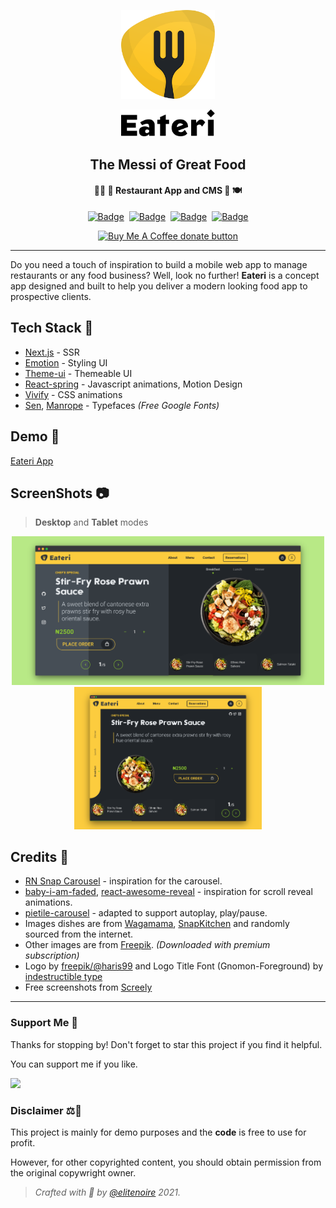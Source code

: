 <p align="center">
    <a href="#">
    <img src="ui/public/inlineSvg/logo.svg" alt="Eateri Logo" width="150"/>
    </a>
</p>
<p align="center">
    <a href="#">
    <img src="ui/public/inlineSvg/logo-tt.svg" alt="Eateri" width="150"/>
    </a>
</p>
<h2 align="center" >The Messi of Great Food</h2>
<h4 align="center">
👩‍🍳 🥘 Restaurant App and CMS 🍷 🍽
</h4>

<div align="center">

[![Badge][strapibadge]](https://strapi.io/)&nbsp;&nbsp;[![Badge][lovebadge]](https://img.shields.io)&nbsp;&nbsp;[![Badge][gqlbadge]](https://graphql.org/)&nbsp;&nbsp;[![Badge][nextjsbadge]](https://nextjs.org)

  <a href="https://www.buymeacoffee.com/elitenoire" title="Support Me">
    <img alt="Buy Me A Coffee donate button" src="https://img.shields.io/badge/-Buy_me_a_coffee-ffdd00?style=for-the-badge&logo=Buy%20Me%20A%20Coffee&logoColor=black">
  </a>
</div>

---

Do you need a touch of inspiration to build a mobile web app to manage restaurants or any food business? Well, look no further! **Eateri** is a concept app designed and built to help you deliver a modern looking food app to prospective clients.

## Tech Stack 🧰

-   [Next.js](https://github.com/zeit/next.js) - SSR
-   [Emotion](https://github.com/emotion-js/emotion) - Styling UI
-   [Theme-ui](https://github.com/system-ui/theme-ui) - Themeable UI
-   [React-spring](https://github.com/react-spring/react-spring) - Javascript animations, Motion Design
-   [Vivify](https://github.com/Martz90/vivify) - CSS animations
-   [Sen][senfont], [Manrope][manropefont] - Typefaces _(Free Google Fonts)_

## Demo 🔗

[Eateri App](https://eateri.vercel.app)

## ScreenShots 📷

> **Desktop** and **Tablet** modes

<p align="center">
    <img src="./desktop.png" alt="desktop-mode" width="500"/>
    <img src="./tablet.png" alt="tablet-mode" width="300"/>
</p>

## Credits 🙌

-   [RN Snap Carousel](https://github.com/archriss/react-native-snap-carousel) - inspiration for the carousel.
-   [baby-i-am-faded][biamfaded], [react-awesome-reveal][rar] - inspiration for scroll reveal animations.
-   [pietile-carousel][pietile] - adapted to support autoplay, play/pause.
-   Images dishes are from [Wagamama][wg], [SnapKitchen][sk] and randomly sourced from the internet.
-   Other images are from [Freepik](https://www.freepik.com/). _(Downloaded with premium subscription)_
-   Logo by [freepik/@haris99][logomaker] and Logo Title Font (Gnomon-Foreground) by [indestructible type][logofont]
-   Free screenshots from [Screely](https://www.screely.com/)

---

### Support Me 💖

Thanks for stopping by! Don't forget to star this project if you find it helpful.

You can support me if you like.

<a href="https://www.buymeacoffee.com/elitenoire" title="Support Me"><img src="https://img.buymeacoffee.com/button-api/?text=Buy me a coffee&slug=elitenoire&button_colour=FCCC3E&font_colour=000000&font_family=Poppins&outline_colour=000000&coffee_colour=7E661F"></a>

### Disclaimer ⚖️📜

This project is mainly for demo purposes and the **code** is free to use for profit.

However, for other copyrighted content, you should obtain permission from the original copywright owner.

> _Crafted with 💛 by [@elitenoire](https://github.com/elitenoire) 2021._

[biamfaded]: https://github.com/remorses/baby-i-am-faded
[rar]: https://github.com/dennismorello/react-awesome-reveal
[pietile]: https://github.com/pietile/pietile-carousel
[senfont]: https://fonts.google.com/specimen/Sen
[manropefont]: https://fonts.google.com/specimen/Manrope
[objfont]: https://fontsarena.com/objectivity-by-alex-slobzheninov/
[sk]: https://www.snapkitchen.com/
[wg]: https://www.wagamama.com/
[logomaker]: https://www.freepik.com/haris99
[logofont]: https://indestructibletype.com/Gnomon.html
[strapibadge]: https://img.shields.io/badge/Rocks_on-Strapi_cms-2e7eea?labelColor=black&style=for-the-badge&logo=Strapi
[lovebadge]: https://img.shields.io/badge/Built_with-%F0%9F%96%A4-fccc3e?labelColor=black&style=for-the-badge
[gqlbadge]: https://img.shields.io/badge/-graphql-e10098?style=for-the-badge&logo=GraphQL
[nextjsbadge]: https://img.shields.io/badge/-NEXTJS-black?style=for-the-badge&logo=Next.js
